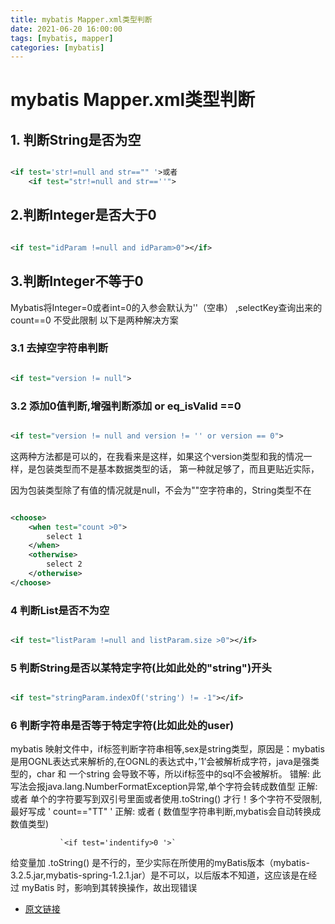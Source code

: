 ```yaml
---
title: mybatis Mapper.xml类型判断
date: 2021-06-20 16:00:00
tags: [mybatis, mapper]
categories: [mybatis]
---
```


# mybatis Mapper.xml类型判断

## 1. 判断String是否为空

```xml

<if test='str!=null and str=="" '>或者
    <if test="str!=null and str==''">
```

## 2.判断Integer是否大于0

```xml

<if test="idParam !=null and idParam>0"></if>
```

## 3.判断Integer不等于0

Mybatis将Integer=0或者int=0的入参会默认为''（空串） ,selectKey查询出来的count==0 不受此限制
以下是两种解决方案

### 3.1 去掉空字符串判断

```xml

<if test="version != null">
```

### 3.2 添加0值判断,增强判断添加 or eq_isValid ==0

```xml

<if test="version != null and version != '' or version == 0">
```

这两种方法都是可以的，在我看来是这样，如果这个version类型和我的情况一样，是包装类型而不是基本数据类型的话， 第一种就足够了，而且更贴近实际，

因为包装类型除了有值的情况就是null，不会为""空字符串的，String类型不在

```xml

<choose>
    <when test="count >0">
        select 1
    </when>
    <otherwise>
        select 2
    </otherwise>
</choose>
```

### 4 判断List是否不为空

```xml

<if test="listParam !=null and listParam.size >0"></if>
```

### 5 判断String是否以某特定字符(比如此处的"string")开头

```xml

<if test="stringParam.indexOf('string') != -1"></if>
```

### 6 判断字符串是否等于特定字符(比如此处的user)

mybatis 映射文件中，if标签判断字符串相等,sex是string类型，原因是：mybatis是用OGNL表达式来解析的,在OGNL的表达式中，’1’会被解析成字符，java是强类型的，char 和 一个string
会导致不等，所以if标签中的sql不会被解析。
错解: <if test="sex=='Y' "> 此写法会报java.lang.NumberFormatException异常,单个字符会转成数值型
正解: <if test="sex=='Y'.toString()"> 或者<if test = 'sex== "Y"'> 单个的字符要写到双引号里面或者使用.toString()
才行！多个字符不受限制<when test="count =='TT' ">, 最好写成  ' count=="TT" '
正解:  <if test='indentify==0 '>或者 <if test='indentify=="0" '>   ( 数值型字符串判断,mybatis会自动转换成数值类型)

               `<if test='indentify>0 '>`

给变量加 .toString() 是不行的，至少实际在所使用的myBatis版本（mybatis-3.2.5.jar,mybatis-spring-1.2.1.jar）是不可以，以后版本不知道，这应该是在经过 myBatis
时，影响到其转换操作，故出现错误

- [原文链接](https://blog.csdn.net/qq_31459039/article/details/79961116)
